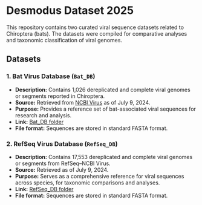 # Desmodus Dataset 2025

This repository contains two curated viral sequence datasets related to Chiroptera (bats). The datasets were compiled for comparative analyses and taxonomic classification of viral genomes.

## Datasets

### 1. Bat Virus Database (`Bat_DB`)
- **Description:** Contains 1,026 dereplicated and complete viral genomes or segments reported in Chiroptera.  
- **Source:** Retrieved from [NCBI Virus](https://www.ncbi.nlm.nih.gov/labs/virus/) as of July 9, 2024.  
- **Purpose:** Provides a reference set of bat-associated viral sequences for research and analysis.  
- **Link:** [Bat_DB folder](https://github.com/gimur/Desmodus_Dataset_2025/tree/main/Bat_DB)  
- **File format:** Sequences are stored in standard FASTA format.

### 2. RefSeq Virus Database (`RefSeq_DB`)
- **Description:** Contains 17,553 dereplicated and complete viral genomes or segments from RefSeq–NCBI Virus.  
- **Source:** Retrieved as of July 9, 2024.  
- **Purpose:** Serves as a comprehensive reference for viral sequences across species, for taxonomic comparisons and analyses.  
- **Link:** [RefSeq_DB folder](https://github.com/gimur/Desmodus_Dataset_2025/tree/main/RefSeq_DB)  
- **File format:** Sequences are stored in standard FASTA format.